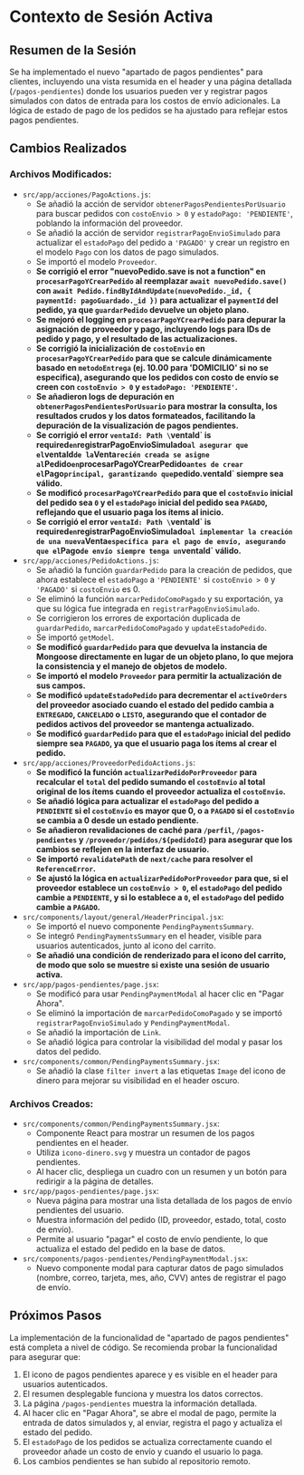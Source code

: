 # Contexto de Sesión Activa

## Resumen de la Sesión
Se ha implementado el nuevo "apartado de pagos pendientes" para clientes, incluyendo una vista resumida en el header y una página detallada (`/pagos-pendientes`) donde los usuarios pueden ver y registrar pagos simulados con datos de entrada para los costos de envío adicionales. La lógica de estado de pago de los pedidos se ha ajustado para reflejar estos pagos pendientes.

## Cambios Realizados

### Archivos Modificados:
*   `src/app/acciones/PagoActions.js`:
    *   Se añadió la acción de servidor `obtenerPagosPendientesPorUsuario` para buscar pedidos con `costoEnvio > 0` y `estadoPago: 'PENDIENTE'`, poblando la información del proveedor.
    *   Se añadió la acción de servidor `registrarPagoEnvioSimulado` para actualizar el `estadoPago` del pedido a `'PAGADO'` y crear un registro en el modelo `Pago` con los datos de pago simulados.
    *   Se importó el modelo `Proveedor`.
    *   **Se corrigió el error "nuevoPedido.save is not a function" en `procesarPagoYCrearPedido` al reemplazar `await nuevoPedido.save()` con `await Pedido.findByIdAndUpdate(nuevoPedido._id, { paymentId: pagoGuardado._id })` para actualizar el `paymentId` del pedido, ya que `guardarPedido` devuelve un objeto plano.**
    *   **Se mejoró el logging en `procesarPagoYCrearPedido` para depurar la asignación de proveedor y pago, incluyendo logs para IDs de pedido y pago, y el resultado de las actualizaciones.**
    *   **Se corrigió la inicialización de `costoEnvio` en `procesarPagoYCrearPedido` para que se calcule dinámicamente basado en `metodoEntrega` (ej. 10.00 para 'DOMICILIO' si no se especifica), asegurando que los pedidos con costo de envío se creen con `costoEnvio > 0` y `estadoPago: 'PENDIENTE'`.**
    *   **Se añadieron logs de depuración en `obtenerPagosPendientesPorUsuario` para mostrar la consulta, los resultados crudos y los datos formateados, facilitando la depuración de la visualización de pagos pendientes.**
    *   **Se corrigió el error `ventaId: Path \`ventaId\` is required` en `registrarPagoEnvioSimulado` al asegurar que el `ventaId` de la `Venta` recién creada se asigne al `Pedido` en `procesarPagoYCrearPedido` antes de crear el `Pago` principal, garantizando que `pedido.ventaId` siempre sea válido.**
    *   **Se modificó `procesarPagoYCrearPedido` para que el `costoEnvio` inicial del pedido sea `0` y el `estadoPago` inicial del pedido sea `PAGADO`, reflejando que el usuario paga los ítems al inicio.**
    *   **Se corrigió el error `ventaId: Path \`ventaId\` is required` en `registrarPagoEnvioSimulado` al implementar la creación de una nueva `Venta` específica para el pago de envío, asegurando que el `Pago` de envío siempre tenga un `ventaId` válido.**
*   `src/app/acciones/PedidoActions.js`:
    *   Se añadió la función `guardarPedido` para la creación de pedidos, que ahora establece el `estadoPago` a `'PENDIENTE'` si `costoEnvio > 0` y `'PAGADO'` si `costoEnvio` es 0.
    *   Se eliminó la función `marcarPedidoComoPagado` y su exportación, ya que su lógica fue integrada en `registrarPagoEnvioSimulado`.
    *   Se corrigieron los errores de exportación duplicada de `guardarPedido`, `marcarPedidoComoPagado` y `updateEstadoPedido`.
    *   Se importó `getModel`.
    *   **Se modificó `guardarPedido` para que devuelva la instancia de Mongoose directamente en lugar de un objeto plano, lo que mejora la consistencia y el manejo de objetos de modelo.**
    *   **Se importó el modelo `Proveedor` para permitir la actualización de sus campos.**
    *   **Se modificó `updateEstadoPedido` para decrementar el `activeOrders` del proveedor asociado cuando el estado del pedido cambia a `ENTREGADO`, `CANCELADO` o `LISTO`, asegurando que el contador de pedidos activos del proveedor se mantenga actualizado.**
    *   **Se modificó `guardarPedido` para que el `estadoPago` inicial del pedido siempre sea `PAGADO`, ya que el usuario paga los ítems al crear el pedido.**
*   `src/app/acciones/ProveedorPedidoActions.js`:
    *   **Se modificó la función `actualizarPedidoPorProveedor` para recalcular el `total` del pedido sumando el `costoEnvio` al total original de los ítems cuando el proveedor actualiza el `costoEnvio`.**
    *   **Se añadió lógica para actualizar el `estadoPago` del pedido a `PENDIENTE` si el `costoEnvio` es mayor que 0, o a `PAGADO` si el `costoEnvio` se cambia a 0 desde un estado pendiente.**
    *   **Se añadieron revalidaciones de caché para `/perfil`, `/pagos-pendientes` y `/proveedor/pedidos/${pedidoId}` para asegurar que los cambios se reflejen en la interfaz de usuario.**
    *   **Se importó `revalidatePath` de `next/cache` para resolver el `ReferenceError`.**
    *   **Se ajustó la lógica en `actualizarPedidoPorProveedor` para que, si el proveedor establece un `costoEnvio > 0`, el `estadoPago` del pedido cambie a `PENDIENTE`, y si lo establece a `0`, el `estadoPago` del pedido cambie a `PAGADO`.**
*   `src/components/layout/general/HeaderPrincipal.jsx`:
    *   Se importó el nuevo componente `PendingPaymentsSummary`.
    *   Se integró `PendingPaymentsSummary` en el header, visible para usuarios autenticados, junto al icono del carrito.
    *   **Se añadió una condición de renderizado para el icono del carrito, de modo que solo se muestre si existe una sesión de usuario activa.**
*   `src/app/pagos-pendientes/page.jsx`:
    *   Se modificó para usar `PendingPaymentModal` al hacer clic en "Pagar Ahora".
    *   Se eliminó la importación de `marcarPedidoComoPagado` y se importó `registrarPagoEnvioSimulado` y `PendingPaymentModal`.
    *   Se añadió la importación de `Link`.
    *   Se añadió lógica para controlar la visibilidad del modal y pasar los datos del pedido.
*   `src/components/common/PendingPaymentsSummary.jsx`:
    *   Se añadió la clase `filter invert` a las etiquetas `Image` del icono de dinero para mejorar su visibilidad en el header oscuro.

### Archivos Creados:
*   `src/components/common/PendingPaymentsSummary.jsx`:
    *   Componente React para mostrar un resumen de los pagos pendientes en el header.
    *   Utiliza `icono-dinero.svg` y muestra un contador de pagos pendientes.
    *   Al hacer clic, despliega un cuadro con un resumen y un botón para redirigir a la página de detalles.
*   `src/app/pagos-pendientes/page.jsx`:
    *   Nueva página para mostrar una lista detallada de los pagos de envío pendientes del usuario.
    *   Muestra información del pedido (ID, proveedor, estado, total, costo de envío).
    *   Permite al usuario "pagar" el costo de envío pendiente, lo que actualiza el estado del pedido en la base de datos.
*   `src/components/pagos-pendientes/PendingPaymentModal.jsx`:
    *   Nuevo componente modal para capturar datos de pago simulados (nombre, correo, tarjeta, mes, año, CVV) antes de registrar el pago de envío.

## Próximos Pasos
La implementación de la funcionalidad de "apartado de pagos pendientes" está completa a nivel de código. Se recomienda probar la funcionalidad para asegurar que:
1.  El icono de pagos pendientes aparece y es visible en el header para usuarios autenticados.
2.  El resumen desplegable funciona y muestra los datos correctos.
3.  La página `/pagos-pendientes` muestra la información detallada.
4.  Al hacer clic en "Pagar Ahora", se abre el modal de pago, permite la entrada de datos simulados y, al enviar, registra el pago y actualiza el estado del pedido.
5.  El `estadoPago` de los pedidos se actualiza correctamente cuando el proveedor añade un costo de envío y cuando el usuario lo paga.
6.  Los cambios pendientes se han subido al repositorio remoto.
